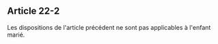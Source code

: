 Article 22-2
----
Les dispositions de l'article précédent ne sont pas applicables à l'enfant
marié.
